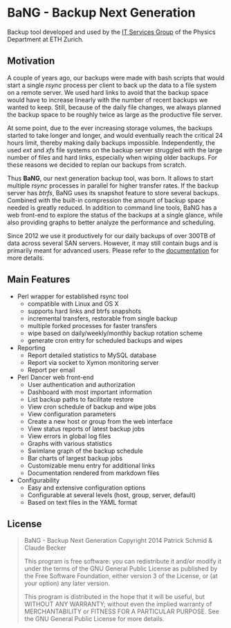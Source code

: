 BaNG - Backup Next Generation
=============================

Backup tool developed and used by the [IT Services Group](http://isg.phys.ethz.ch) of the Physics Department at ETH Zurich.


Motivation
----------

A couple of years ago, our backups were made with bash scripts that would start a single *rsync* process per client to back up the data to a file system on a remote server. We used hard links to avoid that the backup space would have to increase linearly with the number of recent backups we wanted to keep. Still, because of the daily file changes, we always planned the backup space to be roughly twice as large as the productive file server.

At some point, due to the ever increasing storage volumes, the backups started to take longer and longer, and would eventually reach the critical 24 hours limit, thereby making daily backups impossible. Independently, the used *ext* and *xfs* file systems on the backup server struggled with the large number of files and hard links, especially when wiping older backups. For these reasons we decided to replan our backups from scratch.

Thus **BaNG**, our next generation backup tool, was born. It allows to start multiple *rsync* processes in parallel for higher transfer rates. If the backup server has *btrfs*, BaNG uses its snapshot feature to store several backups. Combined with the built-in compression the amount of backup space needed is greatly reduced. In addition to command line tools, BaNG has a web front-end to explore the status of the backups at a single glance, while also providing graphs to better analyze the performance and scheduling.

Since 2012 we use it productively for our daily backups of over 300TB of data across several SAN servers. However, it may still contain bugs and is primarily meant for advanced users. Please refer to the [documentation](docs/) for more details.


Main Features
-------------

  * Perl wrapper for established rsync tool
    * compatible with Linux and OS X
    * supports hard links and btrfs snapshots
    * incremental transfers, restorable from single backup
    * multiple forked processes for faster transfers
    * wipe based on daily/weekly/monthly backup rotation scheme
    * generate cron entry for scheduled backups and wipes
  * Reporting
    * Report detailed statistics to MySQL database
    * Report via socket to Xymon monitoring server
    * Report per email
  * Perl Dancer web front-end
    * User authentication and authorization
    * Dashboard with most important information
    * List backup paths to facilitate restore
    * View cron schedule of backup and wipe jobs
    * View configuration parameters
    * Create a new host or group from the web interface
    * View status reports of latest backup jobs
    * View errors in global log files
    * Graphs with various statistics
    * Swimlane graph of the backup schedule
    * Bar charts of largest backup jobs
    * Customizable menu entry for additional links
    * Documentation rendered from markdown files
  * Configurability
    * Easy and extensive configuration options
    * Configurable at several levels (host, group, server, default)
    * Based on text files in the YAML format


License
-------

> BaNG - Backup Next Generation
> Copyright 2014 Patrick Schmid & Claude Becker
>
> This program is free software: you can redistribute it and/or modify
> it under the terms of the GNU General Public License as published by
> the Free Software Foundation, either version 3 of the License, or
> (at your option) any later version.
>
> This program is distributed in the hope that it will be useful,
> but WITHOUT ANY WARRANTY; without even the implied warranty of
> MERCHANTABILITY or FITNESS FOR A PARTICULAR PURPOSE. See the
> GNU General Public License for more details.
